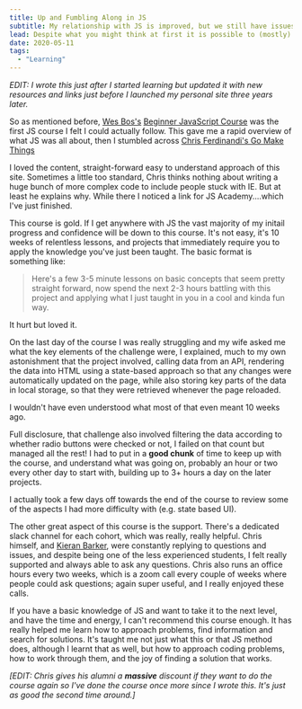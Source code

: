 ```yaml
---
title: Up and Fumbling Along in JS
subtitle: My relationship with JS is improved, but we still have issues
lead: Despite what you might think at first it is possible to (mostly) make sense of basic JS (honestly!).
date: 2020-05-11
tags:
  - "Learning"
---
```


_EDIT: I wrote this just after I started learning but updated it with new resources and links just before I launched my personal site three years later._

So as mentioned before, [Wes Bos's](https://wesbos.com) [Beginner JavaScript Course](https://beginnerjavascript.com) was the first JS course I felt I could actually follow. This gave me a rapid overview of what JS was all about, then I stumbled across [Chris Ferdinandi's Go Make Things](https://gomakethings.com)

I loved the content, straight-forward easy to understand approach of this site. Sometimes a little too standard, Chris thinks nothing about writing a huge bunch of more complex code to include people stuck with IE. But at least he explains why. While there I noticed a link for JS Academy....which I've just finished.

This course is gold. If I get anywhere with JS the vast majority of my initail progress and confidence will be down to this course. It's not easy, it's 10 weeks of relentless lessons, and projects that immediately require you to apply the knowledge you've just been taught. The basic format is something like:

> Here's a few 3-5 minute lessons on basic concepts that seem pretty straight forward, now spend the next 2-3 hours battling with this project and applying what I just taught in you in a cool and kinda fun way.

It hurt but loved it.

On the last day of the course I was really struggling and my wife asked me what the key elements of the challenge were, I explained, much to my own astonishment that the project involved, calling data from an API, rendering the data into HTML using a state-based approach so that any changes were automatically updated on the page, while also storing key parts of the data in local storage, so that they were retrieved whenever the page reloaded.

I wouldn't have even understood what most of that even meant 10 weeks ago.

Full disclosure, that challenge also involved filtering the data according to whether radio buttons were checked or not, I failed on that count but managed all the rest! I had to put in a **good chunk** of time to keep up with the course, and understand what was going on, probably an hour or two every other day to start with, building up to 3+ hours a day on the later projects.

I actually took a few days off towards the end of the course to review some of the aspects I had more difficulty with (e.g. state based UI).

The other great aspect of this course is the support. There's a dedicated slack channel for each cohort, which was really, really helpful. Chris himself, and [Kieran Barker](https://barker.codes), were constantly replying to questions and issues, and despite being one of the less experienced students, I felt really supported and always able to ask any questions. Chris also runs an office hours every two weeks, which is a zoom call every couple of weeks where people could ask questions; again super useful, and I really enjoyed these calls.

If you have a basic knowledge of JS and want to take it to the next level, and have the time and energy, I can't recommend this course enough. It has really helped me learn how to approach problems, find information and search for solutions. It's taught me not just what this or that JS method does, although I learnt that as well, but how to approach coding problems, how to work through them, and the joy of finding a solution that works.

_[EDIT: Chris gives his alumni a **massive** discount if they want to do the course again so I've done the course once more since I wrote this. It's just as good the second time around.]_
